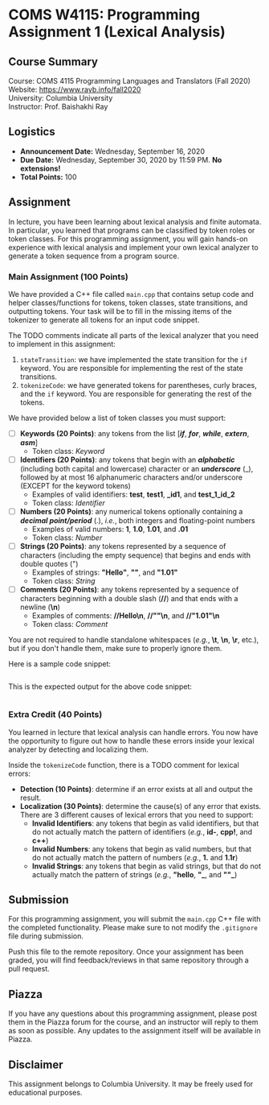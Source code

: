 # COMS W4115: Programming Assignment 1 (Lexical Analysis)

## Course Summary

Course: COMS 4115 Programming Languages and Translators (Fall 2020)  
Website: https://www.rayb.info/fall2020  
University: Columbia University  
Instructor: Prof. Baishakhi Ray


## Logistics
* **Announcement Date:** Wednesday, September 16, 2020
* **Due Date:** Wednesday, September 30, 2020 by 11:59 PM. **No extensions!**
* **Total Points:** 100


## Assignment

In lecture, you have been learning about lexical analysis and finite automata. In particular, you learned that programs can be classified by token roles or token classes. For this programming assignment, you will gain hands-on experience with lexical analysis and implement your own lexical analyzer to generate a token sequence from a program source.

### Main Assignment (100 Points)

We have provided a C++ file called `main.cpp` that contains setup code and helper classes/functions for tokens, token classes, state transitions, and outputting tokens. Your task will be to fill in the missing items of the tokenizer to generate all tokens for an input code snippet.

The TODO comments indicate all parts of the lexical analyzer that you need to implement in this assignment:
1. `stateTransition`: we have implemented the state transition for the `if` keyword. You are responsible for implementing the rest of the state transitions.
2. `tokenizeCode`: we have generated tokens for parentheses, curly braces, and the `if` keyword. You are responsible for generating the rest of the tokens.

We have provided below a list of token classes you must support:

* [ ] **Keywords (20 Points)**: any tokens from the list [_**if**_, _**for**_, _**while**_, _**extern**_, _**asm**_]
	* Token class: _Keyword_
* [ ] **Identifiers (20 Points)**: any tokens that begin with an **_alphabetic_** (including both capital and lowercase) character or an **_underscore_** (_), followed by at most 16 alphanumeric characters and/or underscore (EXCEPT for the keyword tokens)
	* Examples of valid identifiers: **test**, **test1**, **_id1**, and **test_1_id_2**
	* Token class: _Identifier_
* [ ] **Numbers (20 Points)**: any numerical tokens optionally containing a **_decimal point/period_** (.), _i.e._, both integers and floating-point numbers
    * Examples of valid numbers: **1**, **1.0**, **1.01**, and **.01**
    * Token class: _Number_
* [ ] **Strings (20 Points)**: any tokens represented by a sequence of characters (including the empty sequence) that begins and ends with double quotes (")
	* Examples of strings: **"Hello"**, **""**, and **"1.01"**
	* Token class: _String_
* [ ] **Comments (20 Points)**: any tokens represented by a sequence of characters beginning with a double slash (**//**) and that ends with a newline (**\n**)
	* Examples of comments: **//Hello\n**, **//""\n**, and **//"1.01"\n**
	* Token class: _Comment_

You are not required to handle standalone whitespaces (_e.g._, **\t**, **\n**, **\r**, etc.), but if you don't handle them, make sure to properly ignore them.

Here is a sample code snippet:
```

```

This is the expected output for the above code snippet:
```

```

### Extra Credit (40 Points)

You learned in lecture that lexical analysis can handle errors. You now have the opportunity to figure out how to handle these errors inside your lexical analyzer by detecting and localizing them.

Inside the `tokenizeCode` function, there is a TODO comment for lexical errors:
* **Detection (10 Points)**: determine if an error exists at all and output the result.
* **Localization (30 Points)**: determine the cause(s) of any error that exists. There are 3 different causes of lexical errors that you need to support:
	* **Invalid Identifiers**: any tokens that begin as valid identifiers, but that do not actually match the pattern of identifiers (_e.g._, **id-**, **cpp!**, and **c++**)
	* **Invalid Numbers**: any tokens that begin as valid numbers, but that do not actually match the pattern of numbers (_e.g._, **1.** and **1.1r**)
	* **Invalid Strings**: any tokens that begin as valid strings, but that do not actually match the pattern of strings (_e.g._, **"hello**, **"_**, and **""_**)


## Submission

For this programming assignment, you will submit the `main.cpp` C++ file with the completed functionality. Please make sure to not modify the `.gitignore` file during submission.

Push this file to the remote repository. Once your assignment has been graded, you will find feedback/reviews in that same repository through a pull request.


## Piazza

If you have any questions about this programming assignment, please post them in the Piazza forum for the course, and an instructor will reply to them as soon as possible. Any updates to the assignment itself will be available in Piazza.


## Disclaimer

This assignment belongs to Columbia University. It may be freely used for educational purposes.
